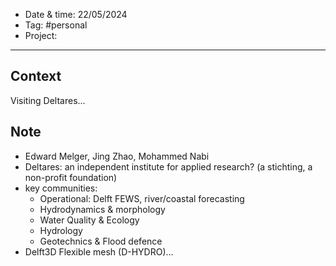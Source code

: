 
- Date & time:  22/05/2024
- Tag: #personal
- Project:

---

## Context

Visiting Deltares...
## Note

- Edward Melger, Jing Zhao, Mohammed Nabi
- Deltares: an independent institute for applied research? (a stichting, a non-profit foundation)
- key communities:
	- Operational: Delft FEWS, river/coastal forecasting
	- Hydrodynamics & morphology
	- Water Quality & Ecology
	- Hydrology
	- Geotechnics & Flood defence
- Delft3D Flexible mesh (D-HYDRO)...